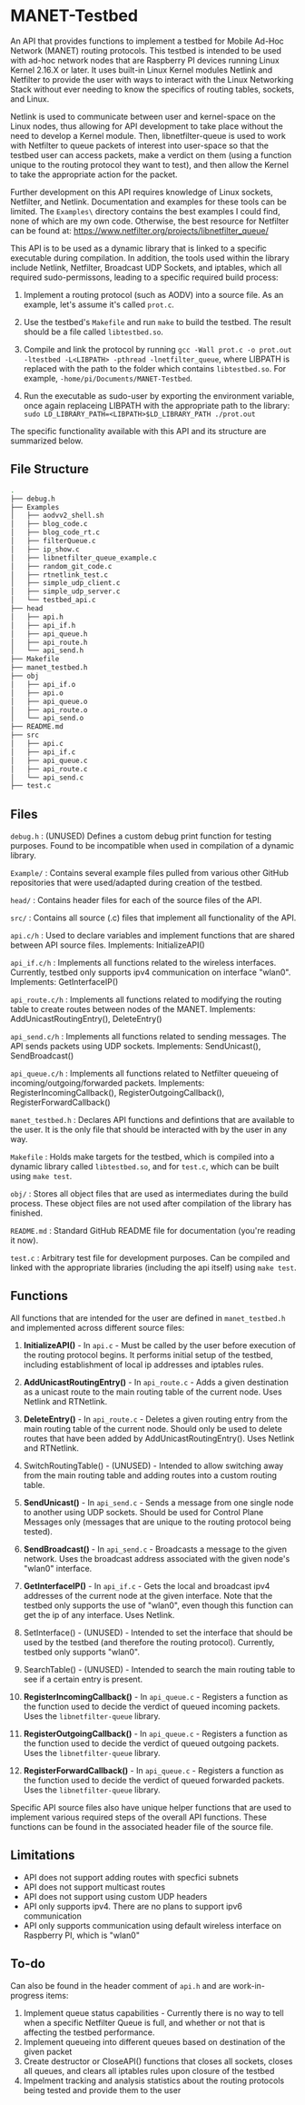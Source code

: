 # MANET-Testbed
An API that provides functions to implement a testbed for Mobile Ad-Hoc Network (MANET) routing protocols. This testbed is intended to be used with ad-hoc network nodes that are Raspberry PI devices running Linux Kernel 2.16.X or later. It uses built-in Linux Kernel modules Netlink and Netfilter to provide the user with ways to interact with the Linux Networking Stack without ever needing to know the specifics of routing tables, sockets, and Linux.

Netlink is used to communicate between user and kernel-space on the Linux nodes, thus allowing for API development to take place without the need to develop a Kernel module. Then, libnetfilter-queue is used to work with Netfilter to queue packets of interest into user-space so that the testbed user can access packets, make a verdict on them (using a function unique to the routing protocol they want to test), and then allow the Kernel to take the appropriate action for the packet. 

Further development on this API requires knowledge of Linux sockets, Netfilter, and Netlink. Documentation and examples for these tools can be limited. The `Examples\` directory contains the best examples I could find, none of which are my own code. Otherwise, the best resource for Netfilter can be found at: https://www.netfilter.org/projects/libnetfilter_queue/

This API is to be used as a dynamic library that is linked to a specific executable during compilation. In addition, the tools used within the library include Netlink, Netfilter, Broadcast UDP Sockets, and iptables, which all required sudo-permissons, leading to a specific required build process:

1) Implement a routing protocol (such as AODV) into a source file. As an example, let's assume it's called `prot.c`.

2) Use the testbed's `Makefile` and run `make` to build the testbed. The result should be a file called `libtestbed.so`.

3) Compile and link the protocol by running `gcc -Wall prot.c -o prot.out -ltestbed -L<LIBPATH> -pthread -lnetfilter_queue`, where LIBPATH is replaced with the path to the folder which contains `libtestbed.so`. For example, `-home/pi/Documents/MANET-Testbed`.

4) Run the executable as sudo-user by exporting the environment variable, once again replaceing LIBPATH with the appropriate path to the library: `sudo LD_LIBRARY_PATH=<LIBPATH>$LD_LIBRARY_PATH ./prot.out`

The specific functionality available with this API and its structure are summarized below.

## File Structure
``` bash
.
├── debug.h
├── Examples
│   ├── aodvv2_shell.sh
│   ├── blog_code.c
│   ├── blog_code_rt.c
│   ├── filterQueue.c
│   ├── ip_show.c
│   ├── libnetfilter_queue_example.c
│   ├── random_git_code.c
│   ├── rtnetlink_test.c
│   ├── simple_udp_client.c
│   ├── simple_udp_server.c
│   └── testbed_api.c
├── head
│   ├── api.h
│   ├── api_if.h
│   ├── api_queue.h
│   ├── api_route.h
│   └── api_send.h
├── Makefile
├── manet_testbed.h
├── obj
│   ├── api_if.o
│   ├── api.o
│   ├── api_queue.o
│   ├── api_route.o
│   └── api_send.o
├── README.md
├── src
│   ├── api.c
│   ├── api_if.c
│   ├── api_queue.c
│   ├── api_route.c
│   └── api_send.c
├── test.c
```

## Files
`debug.h` : (UNUSED) Defines a custom debug print function for testing purposes. Found to be incompatible when used in compilation of a dynamic library.

`Example/` : Contains several example files pulled from various other GitHub repositories that were used/adapted during creation of the testbed.

`head/` : Contains header files for each of the source files of the API.

`src/` : Contains all source (.c) files that implement all functionality of the API.

`api.c/h` : Used to declare variables and implement functions that are shared between API source files.
  Implements: InitializeAPI()

`api_if.c/h` : Implements all functions related to the wireless interfaces. Currently, testbed only supports ipv4 communication on interface "wlan0". 
  Implements: GetInterfaceIP()

`api_route.c/h` : Implements all functions related to modifying the routing table to create routes between nodes of the MANET. 
  Implements: AddUnicastRoutingEntry(), DeleteEntry()

`api_send.c/h` : Implements all functions related to sending messages. The API sends packets using UDP sockets. 
  Implements: SendUnicast(), SendBroadcast()

`api_queue.c/h` : Implements all functions related to Netfilter queueing of incoming/outgoing/forwarded packets. 
  Implements: RegisterIncomingCallback(), RegisterOutgoingCallback(), RegisterForwardCallback()

`manet_testbed.h` : Declares API functions and defintions that are available to the user. It is the only file that should be interacted with by the user in any way.

`Makefile` : Holds make targets for the testbed, which is compiled into a dynamic library called `libtestbed.so`, and for `test.c`, which can be built using `make test`.

`obj/` : Stores all object files that are used as intermediates during the build process. These object files are not used after compilation of the library has finished. 

`README.md` : Standard GitHub README file for documentation (you're reading it now).

`test.c` : Arbitrary test file for development purposes. Can be compiled and linked with the appropriate libraries (including the api itself) using `make test`.

## Functions
All functions that are intended for the user are defined in `manet_testbed.h` and implemented across different source files:
1) **InitializeAPI()** - In `api.c` - Must be called by the user before execution of the routing protocol begins. It performs initial setup of the testbed, including establishment of local ip addresses and iptables rules.

2) **AddUnicastRoutingEntry()** - In `api_route.c` - Adds a given destination as a unicast route to the main routing table of the current node. Uses Netlink and RTNetlink.

3) **DeleteEntry()** - In `api_route.c` - Deletes a given routing entry from the main routing table of the current node. Should only be used to delete routes that have been added by AddUnicastRoutingEntry(). Uses Netlink and RTNetlink.

4) SwitchRoutingTable() - (UNUSED) - Intended to allow switching away from the main routing table and adding routes into a custom routing table.

5) **SendUnicast()** - In `api_send.c` - Sends a message from one single node to another using UDP sockets. Should be used for Control Plane Messages only (messages that are unique to the routing protocol being tested).

6) **SendBroadcast()** - In `api_send.c` - Broadcasts a message to the given network. Uses the broadcast address associated with the given node's "wlan0" interface.

7) **GetInterfaceIP()** - In `api_if.c` - Gets the local and broadcast ipv4 addresses of the current node at the given interface. Note that the testbed only supports the use of "wlan0", even though this function can get the ip of any interface. Uses Netlink.

8) SetInterface() - (UNUSED) - Intended to set the interface that should be used by the testbed (and therefore the routing protocol). Currently, testbed only supports "wlan0".

9) SearchTable() - (UNUSED) - Intended to search the main routing table to see if a certain entry is present.

10) **RegisterIncomingCallback()** - In `api_queue.c` - Registers a function as the function used to decide the verdict of queued incoming packets. Uses the `libnetfilter-queue` library.

11) **RegisterOutgoingCallback()** - In `api_queue.c` - Registers a function as the function used to decide the verdict of queued outgoing packets. Uses the `libnetfilter-queue` library.

12) **RegisterForwardCallback()** - In `api_queue.c` - Registers a function as the function used to decide the verdict of queued forwarded packets. Uses the `libnetfilter-queue` library.

Specific API source files also have unique helper functions that are used to implement various required steps of the overall API functions. These functions can be found in the associated header file of the source file.

## Limitations
- API does not support adding routes with specfici subnets
- API does not support multicast routes
- API does not support using custom UDP headers
- API only supports ipv4. There are no plans to support ipv6 communication
- API only supports communication using default wireless interface on Raspberry PI, which is "wlan0"

## To-do
Can also be found in the header comment of `api.h` and are work-in-progress items:
1) Implement queue status capabilities - Currently there is no way to tell when a specific Netfilter Queue is full, and whether or not that is affecting the testbed performance.
2) Implement queueing into different queues based on destination of the given packet
3) Create destructor or CloseAPI() functions that closes all sockets, closes all queues, and clears all iptables rules upon closure of the testbed
4) Impelment tracking and analysis statistics about the routing protocols being tested and provide them to the user
